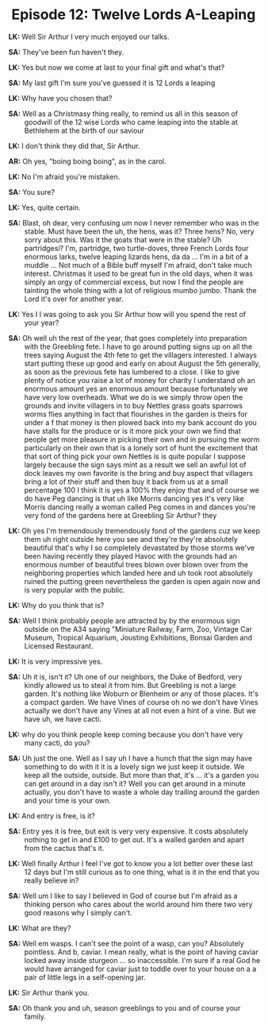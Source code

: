 # Episode 12: Twelve Lords A-Leaping

<style type="text/css">
p {text-indent: -32px; margin-left: 26px; }
</style>

**LK:** Well Sir Arthur I very much enjoyed our talks.

**SA:** They've been fun haven't they.

**LK:** Yes but now we come at last to your final gift and what's that?

**SA:** My last gift I'm sure you've guessed it is 12 Lords a leaping

**LK:** Why have you chosen that?

**SA:** Well as a Christmasy thing really, to remind us all in this season of goodwill
of the 12 wise Lords who came leaping into the stable at Bethlehem at the birth of our saviour


**LK:** I don't think they did that, Sir Arthur.

**AR:** Oh yes, "boing boing boing", as in the carol.

**LK:** No I'm afraid you're mistaken.

**SA:** You sure?

**LK:** Yes, quite certain.

**SA:** Blast, oh dear, very confusing um now I never remember who was in the stable. Must have been the uh, the hens, was it? Three hens? No, very sorry about this. Was it the goats that were in the stable? Uh partridgesi? I'm, partridge, two turtle-doves, three French Lords four enormous larks, twelve leaping lizards hens, da da ... I'm in a bit of a muddle ... Not much of a Bible buff myself I'm afraid, don't take much interest. Christmas it used to be great fun in the old days, when it was simply an orgy of commercial excess, but now I find the people are tainting the whole thing with a lot of religious mumbo jumbo. Thank the Lord it's over for another year.

**LK:** Yes I I was going to ask you Sir Arthur how will you spend the rest of your year?

**SA:** Oh well uh the rest of the year, that goes completely into preparation with the Greebling fete. I have to go around putting signs up on all the trees saying August the 4th fete to get the villagers interested. I always start putting these up good and early on about August the 5th generally, as soon as the previous fete has lumbered to a close. I like to give plenty of notice you raise a lot of money for charity I understand oh an enormous amount yes an enormous amount because fortunately we have very low overheads. What we do is we simply throw open the grounds and invite villagers in to buy Nettles grass goats sparrows
worms flies anything in fact that flourishes in the garden is theirs for under a f that money is then plowed back into my bank account do you have stalls for the produce or is it more pick your own
we find that people get more pleasure in picking their own and in pursuing the
worm particularly on their own that is a lonely sort of hunt the excitement that that sort of thing pick your own Nettles is is quite popular I suppose largely because the sign says mint as a result
we sell an awful lot of dock leaves my own favorite is the bring and buy aspect that villagers bring a lot of their stuff and then buy it back from us at a small percentage 100 I think it is yes a 100% they enjoy that and of course
we do have Peg dancing is that uh like Morris dancing yes it's very like Morris dancing really a
woman called Peg comes in and dances you're very fond of the gardens here at Greebling Sir Arthur? they

**LK:** Oh yes I'm tremendously tremendously fond of the gardens cuz
we keep them uh right outside here you see and they're they're absolutely beautiful that's
why I so completely devastated by those storms
we've been having recently they played Havoc
with the grounds had an enormous number of beautiful trees blown over blown over from the neighboring properties
which landed here and uh took root absolutely ruined the putting green nevertheless the garden is open again now and is very popular
with the public.

**LK:** Why do you think that is?

**SA:** Well I think probably people are attracted by by the enormous sign outside on the A34 saying "Miniature Railway, Farm, Zoo, Vintage Car Museum, Tropical Aquarium, Jousting Exhibitions, Bonsai Garden and Licensed Restaurant.

**LK:** It is very impressive yes.

**SA:** Uh it is, isn't it? Uh one of our neighbors, the Duke of Bedford, very kindly allowed us to steal it from him. But Greebling is not a large garden. It's nothing like Woburn or Blenheim or any of those places. It's a compact garden. We have Vines of course oh no we don't have Vines actually we don't have any Vines at all not even a hint of a vine. But we have uh, we have cacti.

**LK:** why do you think people keep coming because you don't have very many cacti, do you?

**SA:** Uh just the one. Well as I say uh I have a hunch that the sign may have something to do
with it it is a lovely sign
we just keep it outside. We keep all the outside, outside. But more than that, it's ... it's a garden you can get around in a day isn't it? Well you can get around in a minute actually, you don't have to waste a whole day trailing around the garden and your time is your own.

**LK:** And entry is free, is it?

**SA:** Entry yes it is free, but exit is very very expensive. It costs absolutely nothing to get in and £100 to get out. It's a walled garden and apart from the cactus that's it.

**LK:** Well finally Arthur I feel I've got to know you a lot better over these last 12 days but I'm still curious as to one thing, what is it in the end that you really believe in?

**SA:** Well um I like to say I believed in God of course but I'm afraid as a thinking person who cares about the world around him there two very good reasons why I simply can't.

**LK:** What are they?

**SA:** Well em wasps. I can't see the point of a wasp, can you? Absolutely pointless. And b, caviar. I mean really, what is the point of having caviar locked away inside sturgeon ... so inaccessible. I'm sure if a real God he would have arranged for caviar just to toddle over to your house on a a pair of little legs in a self-opening jar.

**LK:** Sir Arthur thank you.

**SA:** Oh thank you and uh, season greeblings to you and of course your family.
